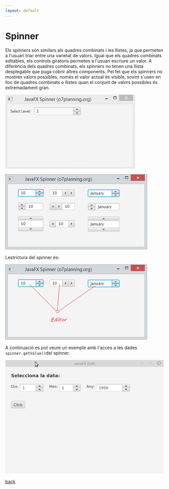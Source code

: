 ```yaml
---
layout: default
---
```



# Spinner

Els spinners són similars als quadres combinats i les llistes, ja que permeten a l'usuari triar entre una varietat de valors. Igual que els quadres combinats editables, els controls giratoris permeten a l'usuari escriure un valor. A diferència dels quadres combinats, els spinners no tenen una llista desplegable que puga cobrir altres components. Pel fet que els spinners no mostren valors possibles, només el valor actual és visible, sovint s'usen en lloc de quadres combinats o llistes quan el conjunt de valors possibles és extremadament gran.

![spinner](./images/spinner1.gif) 

![spinner](./images/spinner2.png) 

Lestrictura del spinner és:

![spinner](./images/spinner4.png) 


A continuació es pot veure un exemple amb l'acces a les dades `spinner.getValue()`del spinner.

![spinner](./images/spinner5.gif) 


[back](../../javafx.html)

